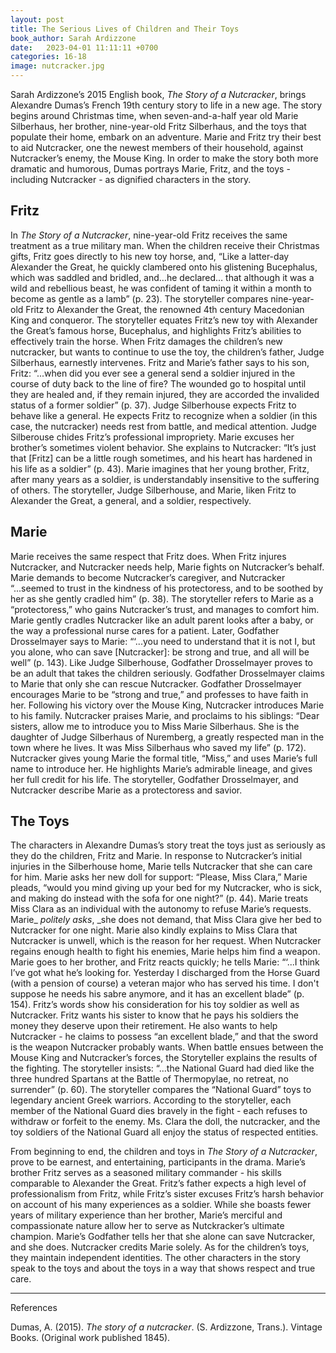 ```yaml
---
layout: post
title: The Serious Lives of Children and Their Toys
book_author: Sarah Ardizzone
date:   2023-04-01 11:11:11 +0700
categories: 16-18
image: nutcracker.jpg
---
```


Sarah Ardizzone’s 2015 English book, _The Story of a Nutcracker_, brings
Alexandre Dumas’s French 19th century story to life in a new age. The story
begins around Christmas time, when seven-and-a-half year old Marie Silberhaus,
her brother, nine-year-old Fritz Silberhaus, and the toys that populate their
home, embark on an adventure. Marie and Fritz try their best to aid Nutcracker,
one the newest members of their household, against Nutcracker’s enemy, the Mouse
King. In order to make the story both more dramatic and humorous, Dumas portrays
Marie, Fritz, and the toys - including Nutcracker - as dignified characters in
the story.

## Fritz

In _The Story of a Nutcracker_, nine-year-old Fritz receives the same treatment
as a true military man. When the children receive their Christmas gifts, Fritz
goes directly to his new toy horse, and, “Like a latter-day Alexander the Great,
he quickly clambered onto his glistening Bucephalus, which was saddled and
bridled, and…he declared… that although it was a wild and rebellious beast, he
was confident of taming it within a month to become as gentle as a lamb” (p.
23). The storyteller compares nine-year-old Fritz to Alexander the Great, the
renowned 4th century Macedonian King and conqueror. The storyteller equates
Fritz’s new toy with Alexander the Great’s famous horse, Bucephalus, and
highlights Fritz’s abilities to effectively train the horse. When Fritz damages
the children’s new nutcracker, but wants to continue to use the toy, the
children’s father, Judge Silberhaus, earnestly intervenes. Fritz and Marie’s
father says to his son, Fritz: “...when did you ever see a general send a
soldier injured in the course of duty back to the line of fire? The wounded go
to hospital until they are healed and, if they remain injured, they are accorded
the invalided status of a former soldier” (p. 37). Judge Silberhouse expects
Fritz to behave like a general. He expects Fritz to recognize when a soldier (in
this case, the nutcracker) needs rest from battle, and medical attention. Judge
Silberouse chides Fritz’s professional impropriety. Marie excuses her brother’s
sometimes violent behavior. She explains to Nutcracker: “It’s just that [Fritz]
can be a little rough sometimes, and his heart has hardened in his life as a
soldier” (p. 43). Marie imagines that her young brother, Fritz, after many years
as a soldier, is understandably insensitive to the suffering of others. The
storyteller, Judge Silberhouse, and Marie, liken Fritz to Alexander the Great, a
general, and a soldier, respectively.

## Marie

Marie receives the same respect that Fritz does. When Fritz injures Nutcracker,
and Nutcracker needs help, Marie fights on Nutcracker’s behalf. Marie demands to
become Nutcracker’s caregiver, and Nutcracker “...seemed to trust in the
kindness of his protectoress, and to be soothed by her as she gently cradled
him” (p. 38). The storyteller refers to Marie as a “protectoress,” who gains
Nutcracker’s trust, and manages to comfort him. Marie gently cradles Nutcracker
like an adult parent looks after a baby, or the way a professional nurse cares
for a patient. Later, Godfather Drosselmayer says to Marie: “‘...you need to
understand that it is not I, but you alone, who can save [Nutcracker]: be strong
and true, and all will be well” (p. 143). Like Judge Silberhouse, Godfather
Drosselmayer proves to be an adult that takes the children seriously. Godfather
Drosselmayer claims to Marie that only she can rescue Nutcracker. Godfather
Drosselmayer encourages Marie to be “strong and true,” and professes to have
faith in her. Following his victory over the Mouse King, Nutcracker introduces
Marie to his family. Nutcracker praises Marie, and proclaims to his siblings:
“Dear sisters, allow me to introduce you to Miss Marie Silberhaus. She is the
daughter of Judge Silberhaus of Nuremberg, a greatly respected man in the town
where he lives. It was Miss Silberhaus who saved my life” (p. 172). Nutcracker
gives young Marie the formal title, “Miss,” and uses Marie’s full name to
introduce her. He highlights Marie’s admirable lineage, and gives her full
credit for his life. The storyteller, Godfather Drosselmayer, and Nutcracker
describe Marie as a protectoress and savior.

## The Toys

The characters in Alexandre Dumas’s story treat the toys just as seriously as
they do the children, Fritz and Marie. In response to Nutcracker’s initial
injuries in the Silberhouse home, Marie tells Nutcracker that she can care for
him. Marie asks her new doll for support: “Please, Miss Clara,” Marie pleads,
“would you mind giving up your bed for my Nutcracker, who is sick, and making do
instead with the sofa for one night?” (p. 44). Marie treats Miss Clara as an
individual with the autonomy to refuse Marie’s requests. Marie_ _politely asks_,
_she does not demand, that Miss Clara give her bed to Nutcracker for one night.
Marie also kindly explains to Miss Clara that Nutcracker is unwell, which is the
reason for her request. When Nutcracker regains enough health to fight his
enemies, Marie helps him find a weapon. Marie goes to her brother, and Fritz
reacts quickly; he tells Marie: “‘...I think I’ve got what he’s looking for.
Yesterday I discharged from the Horse Guard (with a pension of course) a veteran
major who has served his time. I don't suppose he needs his sabre anymore, and
it has an excellent blade” (p. 154). Fritz’s words show his consideration for
his toy soldier as well as Nutcracker. Fritz wants his sister to know that he
pays his soldiers the money they deserve upon their retirement. He also wants to
help Nutcracker - he claims to possess “an excellent blade,” and that the sword
is the weapon Nutcracker probably wants. When battle ensues between the Mouse
King and Nutcracker’s forces, the Storyteller explains the results of the
fighting. The storyteller insists: “...the National Guard had died like the
three hundred Spartans at the Battle of Thermopylae, no retreat, no surrender”
(p. 60). The storyteller compares the “National Guard” toys to legendary ancient
Greek warriors. According to the storyteller, each member of the National Guard
dies bravely in the fight - each refuses to withdraw or forfeit to the enemy.
Ms. Clara the doll, the nutcracker, and the toy soldiers of the National Guard
all enjoy the status of respected entities.

From beginning to end, the children and toys in _The Story of a Nutcracker_,
prove to be earnest, and entertaining, participants in the drama. Marie’s
brother Fritz serves as a seasoned military commander - his skills comparable to
Alexander the Great. Fritz’s father expects a high level of professionalism from
Fritz, while Fritz’s sister excuses Fritz’s harsh behavior on account of his
many experiences as a soldier. While she boasts fewer years of military
experience than her brother, Marie’s merciful and compassionate nature allow her
to serve as Nutckracker’s ultimate champion. Marie’s Godfather tells her that
she alone can save Nutcracker, and she does. Nutcracker credits Marie solely. As
for the children’s toys, they maintain independent identities. The other
characters in the story speak to the toys and about the toys in a way that shows
respect and true care.

---
References

Dumas, A. (2015). _The story of a nutcracker_. (S. Ardizzone, Trans.). Vintage
Books. (Original work published 1845).
